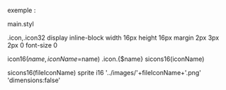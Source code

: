 exemple :

main.styl

.icon,.icon32
	display inline-block
	width 16px
	height 16px
	margin 2px 3px 2px 0
	font-size 0

icon16($name,iconName=$name)
	.icon.{$name}
		sicons16(iconName)

sicons16(fileIconName)
	sprite i16 '../images/'+fileIconName+'.png' 'dimensions:false'